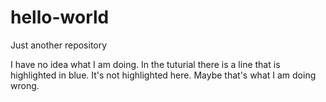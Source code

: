 # hello-world
Just another repository

I have no idea what I am doing. In the tuturial there is a line that is highlighted in blue. It's not highlighted here. Maybe that's what I am doing wrong. 

